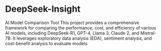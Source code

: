# DeepSeek-Insight
AI Model Comparison Tool This project provides a comprehensive framework for comparing the performance, cost, and efficiency of various AI models, including DeepSeek-R1, GPT-4, Llama 3, Claude 2, and Mistral-7B. It leverages exploratory data analysis (EDA), sentiment analysis, and cost-benefit analysis to evaluate models 
